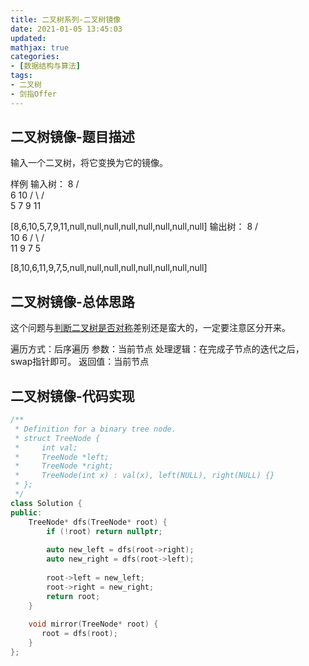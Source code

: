 ```yaml
---
title: 二叉树系列-二叉树镜像
date: 2021-01-05 13:45:03
updated:
mathjax: true
categories:
- [数据结构与算法]
tags: 
- 二叉树
- 剑指Offer
---
```


## 二叉树镜像-题目描述

输入一个二叉树，将它变换为它的镜像。

样例
输入树：
      8
     / \
    6  10
   / \ / \
  5  7 9 11

 [8,6,10,5,7,9,11,null,null,null,null,null,null,null,null] 
输出树：
      8
     / \
    10  6
   / \ / \
  11 9 7  5

 [8,10,6,11,9,7,5,null,null,null,null,null,null,null,null]

<!-- more -->

## 二叉树镜像-总体思路

这个问题与[判断二叉树是否对称](isSymmetric.html)差别还是蛮大的，一定要注意区分开来。

遍历方式：后序遍历
参数：当前节点
处理逻辑：在完成子节点的迭代之后，swap指针即可。
返回值：当前节点

## 二叉树镜像-代码实现

```cpp
/**
 * Definition for a binary tree node.
 * struct TreeNode {
 *     int val;
 *     TreeNode *left;
 *     TreeNode *right;
 *     TreeNode(int x) : val(x), left(NULL), right(NULL) {}
 * };
 */
class Solution {
public:
    TreeNode* dfs(TreeNode* root) {
        if (!root) return nullptr;
        
        auto new_left = dfs(root->right);
        auto new_right = dfs(root->left);
        
        root->left = new_left;
        root->right = new_right;
        return root;
    }
    
    void mirror(TreeNode* root) {
       root = dfs(root);
    }
};
```
